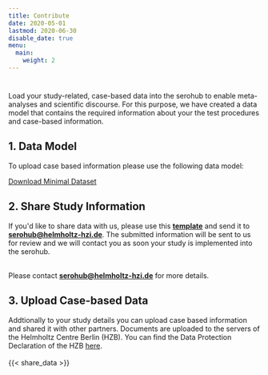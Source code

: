 ```yaml
---
title: Contribute
date: 2020-05-01
lastmod: 2020-06-30
disable_date: true
menu:
  main:
    weight: 2
---
```


#
Load your study-related, case-based data into the serohub to enable meta-analyses and scientific discourse. For this purpose, we have created a data model that contains the required information about your the test procedures and case-based information.

<h2>1. Data Model</h2>

To upload case based information please use the following data model:

<a class="button hollow primary" href="/data/minimal_data_set_2022.xlsx">Download Minimal Dataset</a>

<h2>2. Share Study Information</h2>
If you'd like to share data with us, please use this <b><a href="/data/Attachment1_study_information.docx">template</a></b> and send it to <b><a href="mailto:serohub@helmholtz-hzi.de">serohub@helmholtz-hzi.de</a></b>. The submitted information will be sent to us for review and we will contact you as soon your study is implemented into the serohub.
<br>
<br>

Please contact <b><a href="mailto:serohub@helmholtz-hzi.de">serohub@helmholtz-hzi.de</a></b> for more details.
<br>

<h2>3. Upload Case-based Data</h2>
Addtionally to your study details you can upload case based information and shared it with other partners. Documents are uploaded to the servers of the Helmholtz Centre Berlin (HZB). You can find the Data Protection Declaration of the HZB <a href="https://www.helmholtz-berlin.de/datenschutzerklaerung_en.html">here</a>.
<br>
<br>
{{< share_data >}}
